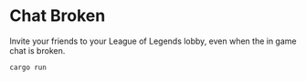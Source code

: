 # Chat Broken

Invite your friends to your League of Legends lobby, even when the in game chat is broken.

```
cargo run
```